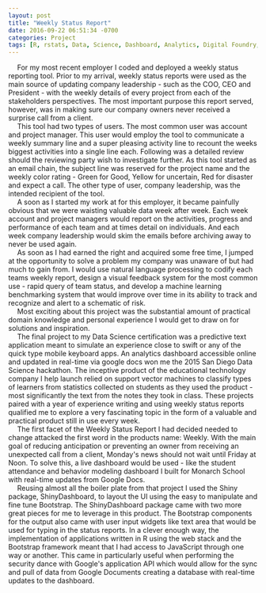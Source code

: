 ```yaml
---
layout: post
title: "Weekly Status Report"
date: 2016-09-22 06:51:34 -0700
categories: Project
tags: [R, rstats, Data, Science, Dashboard, Analytics, Digital Foundry, Project, Product, Docker, Shiny, ShinyDashboard]
---
```


&emsp; For my most recent employer I coded and deployed a weekly status reporting tool. Prior to my arrival, weekly status reports were used as the main source of updating company leadership - such as the COO, CEO and President - with the weekly details of every project from each of the stakeholders perspectives. The most important purpose this report served, however, was in making sure our company owners never received a surprise call from a client.  
&emsp; This tool had two types of users. The most common user was account and project manager. This user would employ the tool to communicate a weekly summary line and a super pleasing activity line to recount the weeks biggest activities into a single line each. Following was a detailed review should the reviewing party wish to investigate further. As this tool started as an email chain, the subject line was reserved for the project name and the weekly color rating - Green for Good, Yellow for uncertain, Red for disaster and expect a call. The other type of user, company leadership, was the intended recipient of the tool.  
&emsp; A soon as I started my work at for this employer, it became painfully obvious that we were waisting valuable data week after week. Each week account and project managers would report on the activities, progress and performance of each team and at times detail on individuals. And each week company leadership would skim the emails before archiving away to never be used again.  
&emsp; As soon as I had earned the right and acquired some free time, I jumped at the opportunity to solve a problem my company was unaware of but had much to gain from. I would use natural language processing to codify each teams weekly report, design a visual feedback system for the most common use - rapid query of team status, and develop a machine learning benchmarking system that would improve over time in its ability to track and recognize and alert to a schematic of risk.  
&emsp; Most exciting about this project was the substantial amount of practical domain knowledge and personal experience I would get to draw on for solutions and inspiration.  
&emsp; The final project to my Data Science certification was a predictive text application meant to simulate an experience close to swift or any of the quick type mobile keyboard apps. An analytics dashboard accessible online and updated in real-time via google docs won me the 2015 San Diego Data Science hackathon. The inceptive product of the educational technology company I help launch relied on support vector machines to classify types of learners from statistics collected on students as they used the product - most significantly the text from the notes they took in class. These projects paired with a year of experience writing and using weekly status reports qualified me to explore a very fascinating topic in the form of a valuable and practical product still in use every week.  
&emsp; The first facet of the Weekly Status Report I had decided needed to change attacked the first word in the products name: Weekly. With the main goal of reducing anticipation or preventing an owner from receiving an unexpected call from a client, Monday's news should not wait until Friday at Noon. To solve this, a live dashboard would be used - like the student attendance and behavior modeling dashboard I built for Monarch School with real-time updates from Google Docs.  
&emsp; Reusing almost all the boiler plate from that project I used the Shiny package, ShinyDashboard, to layout the UI using the easy to manipulate and fine tune Bootstrap. The ShinyDashboard package came with two more great pieces for me to leverage in this product. The Bootstrap components for the output also came with user input widgets like text area that would be used for typing in the status reports. In a clever enough way, the implementation of applications written in R using the web stack and the Bootstrap framework meant that I had access to JavaScript through one way or another. This came in particularly useful when performing the security dance with Google's application API which would allow for the sync and pull of data from Google Documents creating a database with real-time updates to the dashboard.  
